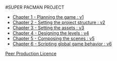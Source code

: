 #SUPER PACMAN PROJECT

* [Chapter 1 - Planning the game : v1](v1)
* [Chapter 2 - Setting the project structure : v2](v2)
* [Chapter 3 - Setting the assets : v3](v3)
* [Chapter 4 - Designing the levels : v4](v4)
* [Chapter 5 - Composing the scenes : v5](v5)
* [Chapter 6 - Scripting global game behavior : v6](v6)

[Peer Production Licence][1]

[1]: http://p2pfoundation.net/Peer_Production_License